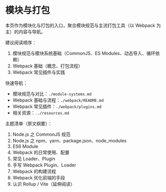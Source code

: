# 模块与打包

本页作为模块化与打包的入口，聚合模块规范与主流打包工具（以 Webpack 为主）的内容与导航。

建议阅读顺序：

1. 模块规范与模块系统基础（CommonJS、ES Modules、动态导入、循环依赖）
2. Webpack 基础（概念、打包流程）
3. Webpack 常见插件与实践

快速导航：

- 模块规范与对比：`./module-systems.md`
- Webpack 基础与流程：`./webpack/README.md`
- Webpack 常见插件：`./webpack/plugins.md`
- 相关资源：`../resources.md`

主题清单（原文纲要）：

1. Node.js 之 CommonJS 规范
2. Node.js 之 npm、yarn、package.json、node_modules
3. ES6 Module
4. Webpack 的日常使用、配置
5. 常见 Loader、Plugin
6. 手写 Webpack Plugin、Loader
7. Webpack 的构建流程
8. Webpack 优化前端的手段
9. 认识 Rollup / Vite（延伸阅读）

